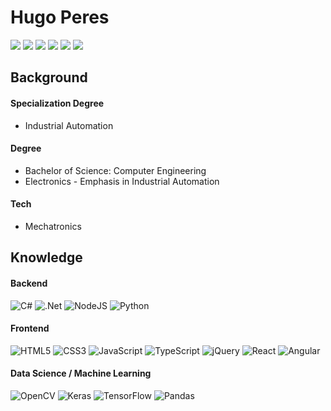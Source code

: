 # Hugo Peres


![](https://img.shields.io/badge/Engineering%20-Automation%20-blue)  ![](https://img.shields.io/badge/Studying%20-Machine%20Learning%20-brightgreen)  ![](https://img.shields.io/badge/Love-Innovation-red)    [![](https://img.shields.io/static/v1?label=&message=Linkedin&logo=linkedin&logoColor=white&style=flat-square&color=blue)](https://www.linkedin.com/in/hugo-peres/) [![](https://img.shields.io/static/v1?label=&message=Instagram&logo=instagram&logoColor=white&style=flat-square&color=important)](https://www.instagram.com/huguedz/) [![](https://img.shields.io/badge/Telegram-2CA5E0?style=flat-square&logo=telegram&logoColor=white)](https://t.me/hugueds/)



## Background

#### Specialization Degree

* Industrial Automation

#### Degree

* Bachelor of Science: Computer Engineering
* Electronics - Emphasis in Industrial Automation

#### Tech

* Mechatronics

## Knowledge

#### Backend

<img alt="C#" src="https://img.shields.io/badge/c%23-%23239120.svg?&style=for-the-badge&logo=c-sharp&logoColor=white"/> <img alt=".Net" src="https://img.shields.io/badge/.NET-5C2D91?style=for-the-badge&logo=.net&logoColor=white"/>
<img alt="NodeJS" src="https://img.shields.io/badge/node.js-%2343853D.svg?&style=for-the-badge&logo=node.js&logoColor=white"/>
<img alt="Python" src="https://img.shields.io/badge/python-%2314354C.svg?&style=for-the-badge&logo=python&logoColor=white"/>

#### Frontend

<img alt="HTML5" src="https://img.shields.io/badge/html5-%23E34F26.svg?&style=for-the-badge&logo=html5&logoColor=white"/> <img alt="CSS3" src="https://img.shields.io/badge/css3-%231572B6.svg?&style=for-the-badge&logo=css3&logoColor=white"/>
<img alt="JavaScript" src="https://img.shields.io/badge/javascript-%23323330.svg?&style=for-the-badge&logo=javascript&logoColor=%23F7DF1E"/>
<img alt="TypeScript" src="https://img.shields.io/badge/typescript-%23007ACC.svg?&style=for-the-badge&logo=typescript&logoColor=white"/>
<img alt="jQuery" src="https://img.shields.io/badge/jquery-%230769AD.svg?&style=for-the-badge&logo=jquery&logoColor=white"/>
<img alt="React" src="https://img.shields.io/badge/react-%2320232a.svg?&style=for-the-badge&logo=react&logoColor=%2361DAFB"/>
<img alt="Angular" src="https://img.shields.io/badge/angular-%23DD0031.svg?&style=for-the-badge&logo=angular&logoColor=white"/>

#### Data Science / Machine Learning

<img alt="OpenCV" src="https://img.shields.io/badge/opencv-%23white.svg?&style=for-the-badge&logo=opencv&logoColor=white"/> <img alt="Keras" src="https://img.shields.io/badge/Keras-%23D00000.svg?&style=for-the-badge&logo=Keras&logoColor=white"/>
<img alt="TensorFlow" src="https://img.shields.io/badge/TensorFlow-%23FF6F00.svg?&style=for-the-badge&logo=TensorFlow&logoColor=white" />
<img alt="Pandas" src="https://img.shields.io/badge/pandas-%23150458.svg?&style=for-the-badge&logo=pandas&logoColor=white" />


<!--
**hugueds/hugueds** is a ✨ _special_ ✨ repository because its `README.md` (this file) appears on your GitHub profile.

Here are some ideas to get you started:

- 🔭 I’m currently working on ...
- 🌱 I’m currently learning ...
- 👯 I’m looking to collaborate on ...
- 🤔 I’m looking for help with ...
- 💬 Ask me about ...
- 📫 How to reach me: ...
- 😄 Pronouns: ...
- ⚡ Fun fact: ...
-->
